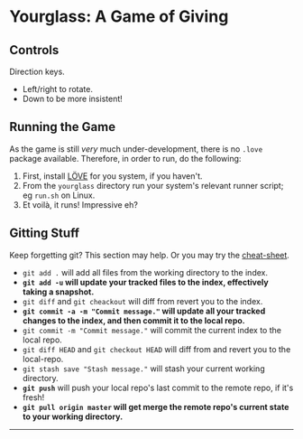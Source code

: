 Yourglass: A Game of Giving
===========================


Controls
------------

Direction keys.
-	Left/right to rotate.
-	Down to be more insistent!


Running the Game
----------------

As the game is still _very_ much under-development, there is no `.love` package available.
Therefore, in order to run, do the following:

1.	First, install [LÖVE][1] for you system, if you haven't.
2.	From the `yourglass` directory run your system's relevant runner script; eg `run.sh` on Linux.
3.	Et voilà, it runs! Impressive eh?


Gitting Stuff
-------------

Keep forgetting git? This section may help. Or you may try the [cheat-sheet][2].

-	`git add .` will add all files from the working directory to the index.
-	**`git add -u` will update your tracked files to the index, effectively taking a snapshot.**
-	`git diff` and `git cheackout` will diff from revert you to the index.
-	**`git commit -a -m "Commit message."` will update all your tracked changes to the index, and then commit it to the local repo.**
-	`git commit -m "Commit message."` will commit the current index to the local repo.
-	`git diff HEAD` and `git checkout HEAD` will diff from and revert you to the local-repo.
-	`git stash save "Stash message."` will stash your current working directory.
-	**`git push`** will push your local repo's last commit to the remote repo, if it's fresh!
-	**`git pull origin master` will get merge the remote repo's current state to your working directory.**

- - -

[1]: http://love2d.org/								"LÖVE"
[2]: http://help.github.com/git-cheat-sheets/		"Github Git Cheat-sheet"
